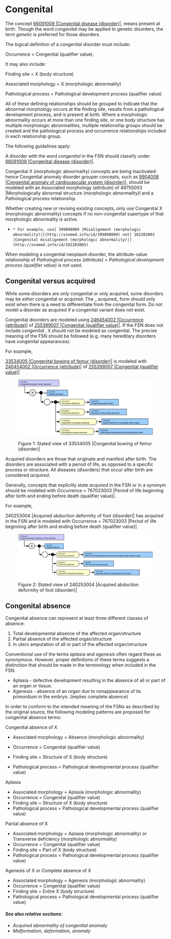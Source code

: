 # Congenital

The concept  [66091009 |Congenital disease (disorder)|](http://snomed.info/id/66091009), means present at birth. Though the word  _congenital_ may be applied to genetic disorders, the term  _genetic_ is preferred for those disorders. 

The logical definition of a congenital disorder must include:

Occurrence = Congenital (qualifier value).

It may also include:

Finding site = X (body structure)

Associated morphology = X (morphologic abnormality)

Pathological process = Pathological development process (qualifier value)

All of these defining relationships should be grouped to indicate that the abnormal morphology occurs at the finding site, results from a pathological development process, and is present at birth. Where a morphologic abnormality occurs at more than one finding site, or one body structure has multiple morphologic abnormalities, multiple relationship groups should be created and the pathological process and occurrence relationships included in each relationship group.

The following guidelines apply:

A disorder with the word  _congenital_ in the FSN should classify under [66091009 |Congenital disease (disorder)|](http://snomed.info/id/66091009). 

Congenital X (morphologic abnormality) concepts are being inactivated hence Congenital anomaly disorder grouper concepts, such as  [9904008 |Congenital anomaly of cardiovascular system (disorder)|](http://snomed.info/id/9904008), should be modeled with an Associated morphology (attribute) of 49755003 |Morphologically abnormal structure (morphologic abnormality)I and a Pathological process relationship. 

Whether creating new or revising existing concepts, only use Congenital X (morphologic abnormality) concepts if no non-congenital supertype of that morphologic abnormality is active.  

  *     * For example, use[ 399898009 |Misalignment (morphologic abnormality)|](http://snomed.info/id/399898009) not[ 102283003 |Congenital misalignment (morphologic abnormality)|](http://snomed.info/id/102283003)

When modeling a congenital neoplasm disorder, the attribute-value relationship of _Pathological process (attribute) = Pathological development process (qualifier value)_ is not used.

## Congenital versus acquired

While some disorders are _only_ congenital or _only_ acquired, some disorders may be _either_ congenital or acquired. The _ acquired_ form should only exist when there is a need to differentiate from the congenital form. Do not model a disorder as acquired if a congenital variant does not exist. 

Congenital disorders are modeled using [246454002 |Occurrence (attribute)|](http://snomed.info/id/246454002) of [255399007 |Congenital (qualifier value)|](http://snomed.info/id/255399007). If the FSN does not include  _congenital_ , it should not be modeled as congenital. The precise meaning of the FSN should be followed (e.g. many hereditary disorders have congenital appearances).

For example,

[33534005 |Congenital bowing of femur (disorder)|](http://snomed.info/id/33534005) is modeled with [246454002 |Occurrence (attribute)|](http://snomed.info/id/246454002) of  [255399007 |Congenital (qualifier value)|](http://snomed.info/id/255399007)

<figure><img src="images/174690519.png" alt="" title=""><figcaption><p>Figure 1: Stated view of 33534005 |Congenital bowing of femur (disorder)|</p></figcaption></figure>

  

  

  

Acquired disorders are those that originate and manifest after birth. The disorders are associated with a period of life, as opposed to a specific process or structure. All diseases (disorders) that occur after birth are considered  _acquired_. 

Generally, concepts that explicitly state  _acquired_ in the FSN or in a synonym should be modeled with Occurrence = 767023003 |Period of life beginning after birth and ending before death (qualifier value)|.

For example,

240253004 |Acquired abduction deformity of foot (disorder)| has _acquired_ in the FSN and is modeled with Occurrence = 767023003 |Period of life beginning after birth and ending before death (qualifier value)|.

<figure><img src="images/174690518.png" alt="" title=""><figcaption><p>Figure 2: Stated view of 240253004 |Acquired abduction deformity of foot (disorder)|</p></figcaption></figure>

  

## Congenital absence

Congenital absence can represent at least three different classes of absence:

  1. Total developmental absence of the affected organ/structure
  2. Partial absence of the affected organ/structure
  3. In utero amputation of all or part of the affected organ/structure

Conventional use of the terms _aplasia_ and _agenesis_ often regard these as synonymous. However, proper definitions of these terms suggests a distinction that should be made in the terminology when included in the FSN.

  * Aplasia - defective development resulting in the absence of all or part of an organ or tissue.
  * Agenesis - absence of an organ due to nonappearance of its primordium in the embryo. (implies complete absence)

In order to conform to the intended meaning of the FSNs as described by the original source, the following modeling patterns are proposed for congenital absence terms:

Congenital absence of X

  * Associated morphology = Absence (morphologic abnormality)

  * Occurrence = Congenital (qualifier value)

  * Finding site = Structure of X (body structure)

  * Pathological process = Pathological developmental process (qualifier value)

Aplasia

  * Associated morphology = Aplasia (morphologic abnormality)
  * Occurrence = Congenital (qualifier value)
  * Finding site = Structure of X (body structure)
  * Pathological process = Pathological developmental process (qualifier value)

Partial absence of X

  * Associated morphology = Aplasia (morphologic abnormality) or Transverse deficiency (morphologic abnormality)
  * Occurrence = Congenital (qualifier value)
  * Finding site = Part of X (body structure)
  * Pathological process = Pathological developmental process (qualifier value)

Agenesis of X or Complete absence of X 

  * Associated morphology = Agenesis (morphologic abnormality)
  * Occurrence = Congenital (qualifier value)
  * Finding site = Entire X (body structure)
  * Pathological process = Pathological developmental process (qualifier value)

#### _See also relative sections:_

  * _Acquired abnormality of congenital anomaly_
  *  _Malformation, deformation, anomaly_

  

